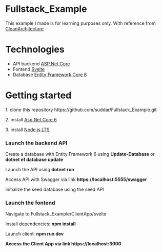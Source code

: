 # Fullstack_Example

This example I made is for learning purposes only. With reference from <a href='https://github.com/jasontaylordev/CleanArchitecture'>CleanArchitecture</a>

<h1>Technologies</h1>
<ul>
<li>API backend <a href='https://docs.microsoft.com/en-us/aspnet/core/introduction-to-aspnet-core?view=aspnetcore-6.0'>ASP.Net Core</a> </li>
<li>Fontend <a href='https://svelte.dev/'>Svelte</a></li>
<li>Database <a href='https://docs.microsoft.com/en-us/ef/core/'>Entity Framework Core 6</a></li>
</ul>

<h1>Getting started</h1>
 <p>1. clone this repository https://github.com/suddar/Fullstack_Example.git</p>
 <p>2. install <a href='https://dotnet.microsoft.com/download/dotnet/6.0'>Asp.Net Core 6</a></p> 
 <p>3. install <a href='https://nodejs.org/en/'>Node.js LTS</a></p>
 
<h3>Launch the backend API</h3>
<p>Create a database with Entity Framework 6 using <b> Update-Database </b> or <b> dotnet ef database update</b></p>
<p>Launch the API using <b>dotnet run</b></p>
<p>Access API with Swagger via link <b>https://localhost:5555/swagger</b></p>
<p>Initialize the seed database using the seed API</p>

<h3>Launch the fontend</h3>
<p>Navigate to Fullstack_Example/ClientApp/svelte</p>
<p>Install dependencies: <b>npm install</b></p>
<p>Launch client: <b>npm run dev</b</p>
<p>Access the Client App via link <b>https://localhost:3000</b></p>
 
